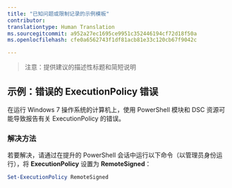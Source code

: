 ```yaml
---
title: "已知问题或限制记录的示例模板"
contributor: 
translationtype: Human Translation
ms.sourcegitcommit: a952a27ec1695ce9951c352446194cf72d18f50a
ms.openlocfilehash: cfe0a6562743f1df81acb81e33c120cb67f9042c

---
```


>注意：提供建议的描述性标题和简短说明

## 示例：错误的 ExecutionPolicy 错误 ##
在运行 Windows 7 操作系统的计算机上，使用 PowerShell 模块和 DSC 资源可能导致报告有关 ExecutionPolicy 的错误。

### 解决方法

若要解决，请通过在提升的 PowerShell 会话中运行以下命令（以管理员身份运行），将 **ExecutionPolicy** 设置为 **RemoteSigned**：

```powershell
Set-ExecutionPolicy RemoteSigned
```



<!--HONumber=Aug16_HO3-->


